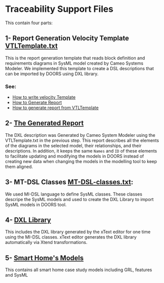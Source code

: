 # Traceability Support Files
This contain four parts:


## 1- Report Generation Velocity Template [VTLTemplate.txt](VTLTemplate.txt)
This is the report generation template that reads block definition and requirements diagrams in SysML model created by Cameo Systems Modeler. 
We implemented this template to create a DSL descriptions that can be imported by DOORS using DXL library. 

### See:
- [How to write velocity Template](https://velocity.apache.org/engine/devel/user-guide.html)
- [How to Generate Report](https://docs.nomagic.com/display/MD190/Report+Wizard)
- [How to generate report from VTLTemplate](steps.md)

## 2- [The Generated Report](Report.txt)
The DXL description was Generated by Cameo System Modeler using the VTLTemplate.txt in the previous step. This report describes all the elements of the diagrams in the selected model, their relationships, and their descriptions. In addition, it keeps the same `Names` and `ID` of these elements to facilitate updating and modifying the models in DOORS instead of creating new data when changing the models in the modelling tool to keep them aligned.

## 3- MT-DSL Classes [MT-DSL-classes.txt](MI_DSL_Classes.txt):
We used MI-DSL language to define SysML classes. These classes descripe the SysML models and used to create the DXL Library to import SysML models in DOORS tool. 

## 4- [DXL Library](https://github.com/Smart-Contract-Modelling-uOttawa/Traceability/tree/main/CGS4Adaptation/DXL%20Library%20for%20SysML%20Model)
This includes the DXL library generated by the xText editor for one time using the MI-DSL classes. xText editor generates the DXL library automatically via Xtend transformations.

## 5- [Smart Home's Models](Models/README.md)
This contains all smart home case study models including GRL, features and SysML 



